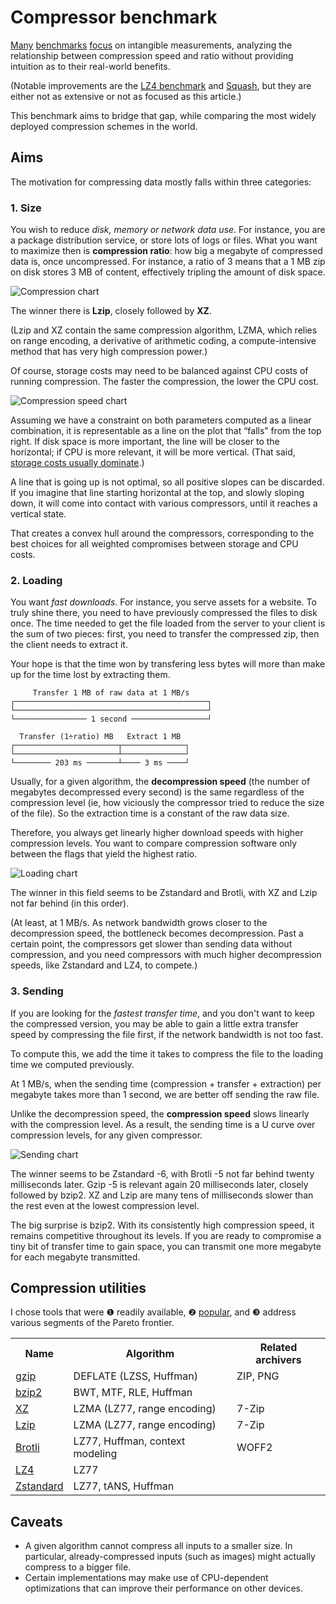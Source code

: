 # Compressor benchmark

[Many][zstd benchmark] [benchmarks][mattmahoney] [focus][Lzip benchmark] on
intangible measurements, analyzing the relationship between compression speed
and ratio without providing intuition as to their real-world benefits.

(Notable improvements are the [LZ4 benchmark][LZ4] and [Squash][], but they are
either not as extensive or not as focused as this article.)

This benchmark aims to bridge that gap, while comparing the most widely deployed
compression schemes in the world.

## Aims

The motivation for compressing data mostly falls within three categories:

### 1. Size

You wish to reduce *disk, memory or network data use*. For instance, you are a
package distribution service, or store lots of logs or files. What you want to
maximize then is **compression ratio**: how big a megabyte of compressed data
is, once uncompressed. For instance, a ratio of 3 means that a 1 MB zip on disk
stores 3 MB of content, effectively tripling the amount of disk space.

![Compression chart](./plots/compression.svg)

The winner there is **Lzip**, closely followed by **XZ**.

(Lzip and XZ contain the same compression algorithm, LZMA, which relies on
range encoding, a derivative of arithmetic coding, a compute-intensive method
that has very high compression power.)

Of course, storage costs may need to be balanced against CPU costs of running
compression. The faster the compression, the lower the CPU cost.

![Compression speed chart](./plots/compression-speed.svg)

Assuming we have a constraint on both parameters computed as a linear
combination, it is representable as a line on the plot that “falls” from the top
right. If disk space is more important, the line will be closer to the
horizontal; if CPU is more relevant, it will be more vertical.
(That said, [storage costs usually dominate][jdlm].)

A line that is going up is not optimal, so all positive slopes can be discarded.
If you imagine that line starting horizontal at the top, and slowly sloping
down, it will come into contact with various compressors, until it reaches a
vertical state.

That creates a convex hull around the compressors, corresponding to the best
choices for all weighted compromises between storage and CPU costs.

### 2. Loading

You want *fast downloads*. For instance, you serve assets for a website.
To truly shine there, you need to have previously compressed the files to disk
once. The time needed to get the file loaded from the server to your client is
the sum of two pieces: first, you need to transfer the compressed zip, then the
client needs to extract it.

Your hope is that the time won by transfering less bytes will more than make up
for the time lost by extracting them.

         Transfer 1 MB of raw data at 1 MB/s
    ┌───────────────────────────────────────────┐
    └───────────────────────────────────────────┘
    └──────────────── 1 second ─────────────────┘

      Transfer (1÷ratio) MB   Extract 1 MB
    ┌───────────────────────┬──────────────┐
    └───────────────────────┴──────────────┘
    └──────── 203 ms ───────┴──── 3 ms ────┘

Usually, for a given algorithm, the **decompression speed** (the number of
megabytes decompressed every second) is the same regardless of the compression
level (ie, how viciously the compressor tried to reduce the size of the file).
So the extraction time is a constant of the raw data size.

Therefore, you always get linearly higher download speeds with higher
compression levels. You want to compare compression software only between the
flags that yield the highest ratio.

![Loading chart](./plots/loading.svg)

The winner in this field seems to be Zstandard and Brotli, with XZ and Lzip not
far behind (in this order).

(At least, at 1 MB/s. As network bandwidth grows closer to the decompression
speed, the bottleneck becomes decompression. Past a certain point, the
compressors get slower than sending data without compression, and you need
compressors with much higher decompression speeds, like Zstandard and LZ4, to
compete.)

### 3. Sending

If you are looking for the *fastest transfer time*, and you don't want to keep
the compressed version, you may be able to gain a little extra transfer speed by
compressing the file first, if the network bandwidth is not too fast.

To compute this, we add the time it takes to compress the file to the loading
time we computed previously.

At 1 MB/s, when the sending time (compression + transfer + extraction) per
megabyte takes more than 1 second, we are better off sending the raw file.

Unlike the decompression speed, the **compression speed** slows linearly with
the compression level. As a result, the sending time is a U curve over
compression levels, for any given compressor.

![Sending chart](./plots/sending.svg)

The winner seems to be Zstandard -6, with Brotli -5 not far behind twenty
milliseconds later. Gzip -5 is relevant again 20 milliseconds later, closely
followed by bzip2. XZ and Lzip are many tens of milliseconds slower than the
rest even at the lowest compression level.

The big surprise is bzip2. With its consistently high compression speed, it
remains competitive throughout its levels. If you are ready to compromise
a tiny bit of transfer time to gain space, you can transmit one more megabyte
for each megabyte transmitted.

## Compression utilities

I chose tools that were ❶ readily available, ❷ [popular][Google Trends], and ❸
address various segments of the Pareto frontier.

<table>
  <tr><th> Name <th> Algorithm                   <th> Related archivers
  <tr><td><a href='https://www.gzip.org/'>gzip</a>
                <td> DEFLATE (LZSS, Huffman)     <td> ZIP, PNG
  <tr><td><a href='http://sourceware.org/bzip2/'>bzip2</a>
                <td> BWT, MTF, RLE, Huffman      <td>
  <tr><td><a href='https://tukaani.org/xz/'>XZ</a>
                <td> LZMA (LZ77, range encoding) <td> 7-Zip
  <tr><td><a href='https://www.nongnu.org/lzip/lzip.html'>Lzip</a>
                <td> LZMA (LZ77, range encoding) <td> 7-Zip
  <tr><td><a href='https://github.com/google/brotli/blob/master/README.md'>Brotli</a>
                <td> LZ77, Huffman, context modeling <td> WOFF2
  <tr><td><a href='https://lz4.github.io/lz4/'>LZ4</a>
                <td> LZ77                        <td>
  <tr><td><a href='https://facebook.github.io/zstd/'>Zstandard</a>
                <td> LZ77, tANS, Huffman         <td>
</table>

## Caveats

- A given algorithm cannot compress all inputs to a smaller size. In particular,
  already-compressed inputs (such as images) might actually compress to a bigger
  file.
- Certain implementations may make use of CPU-dependent optimizations that can
  improve their performance on other devices.

[zstd benchmark]: https://raw.githubusercontent.com/facebook/zstd/master/doc/images/DCspeed5.png
[mattmahoney]: http://mattmahoney.net/dc/text.html
[Lzip benchmark]: https://www.nongnu.org/lzip/lzip_benchmark.html
[Squash]: https://quixdb.github.io/squash-benchmark/
[jdlm]: https://jdlm.info/articles/2017/05/01/compression-pareto-docker-gnuplot.html
[Google Trends]: https://trends.google.com/trends/explore?cat=32&date=today%205-y&q=%2Fm%2F03bzt,%2Fm%2F0hjcb,%2Fm%2F063ynsr,%2Fg%2F11c1p5xyz2,%2Fm%2F011v70tt
[gzip]: https://www.gzip.org/
[bzip2]: http://sourceware.org/bzip2/
[XZ]: https://tukaani.org/xz/
[Lzip]: https://www.nongnu.org/lzip/lzip.html
[Brotli]: https://github.com/google/brotli/blob/master/README.md
[LZ4]: https://lz4.github.io/lz4/
[Zstandard]: https://facebook.github.io/zstd/
